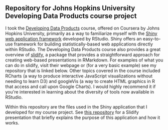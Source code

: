## Repository for Johns Hopkins University Developing Data Products course project

I took the [Developing Data Products](https://www.coursera.org/course/devdataprod) course, offered on Coursera by Johns Hopkins University, primarily as a way to familiarize myself with the [Shiny web application framework](http://shiny.rstudio.com/) developed by RStudio. Shiny offers an easy-to-use framework for building statistically-based web applications directly within RStudio. The Developing Data Products course also provides a great overview of [slidify](http://slidify.org/), a package that provides a straightforward approach for creating web-based presentations in RMarkdown. For examples of what you can do in slidify, visit their webpage or (for a very basic example) see my repository that is linked below. Other topics covered in the course included RCharts (a way to produce interactive JavaScript visualizations without needing to learn D3) and googleVis (a way to create HTML graphics in R that access and call upon Google Charts). I would highly recommend it if you're interested in learning about the diversity of tools now available in RStudio.

Within this repository are the files used in the Shiny application that I developed for my course project. See [this repository](https://github.com/kghatala/developingDataProducts-slidify) for a Slidify presentation that briefly explains the purpose of this application and how it works.
